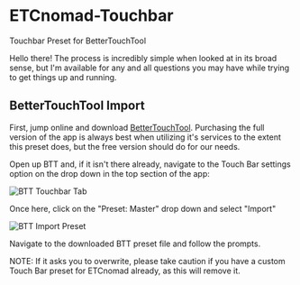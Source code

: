 # ETCnomad-Touchbar
Touchbar Preset for BetterTouchTool

Hello there!
The process is incredibly simple when looked at in its broad sense, but I'm available for any and all questions you may have while trying to get things up and running.

## BetterTouchTool Import

First, jump online and download [BetterTouchTool](https://folivora.ai/). Purchasing the full version of the app is always best when utilizing it's services to the extent this preset does, but the free version should do for our needs.

Open up BTT and, if it isn't there already, navigate to the Touch Bar settings option on the drop down in the top section of the app:

![BTT Touchbar Tab](https://cdn.discordapp.com/attachments/817192452997251072/817192566289858590/0.png)

Once here, click on the "Preset: Master"  drop down and select "Import"

![BTT Import Preset](https://cdn.discordapp.com/attachments/817192452997251072/817192600041816094/0.png)

Navigate to the downloaded BTT preset file and follow the prompts.

NOTE: If it asks you to overwrite, please take caution if you have a custom Touch Bar preset for ETCnomad already, as this will remove it.

